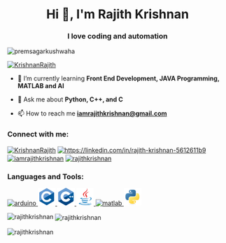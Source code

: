 <h1 align="center">Hi 👋, I'm Rajith Krishnan</h1>
<h3 align="center">I love coding and automation</h3>

<p align="left"> <img src="https://komarev.com/ghpvc/?username=premsagarkushwaha&label=Profile%20views&color=0e75b6&style=flat" alt="premsagarkushwaha" /> </p>

<p align="left"> <a href="https://twitter.com/KrishnanRajith" target="blank"><img src="https://img.shields.io/twitter/follow/KrishnanRajith?logo=twitter&style=for-the-badge" alt="KrishnanRajith" /></a> </p>

- 🌱 I’m currently learning **Front End Development, JAVA Programming, MATLAB and AI**

- 💬 Ask me about **Python, C++, and C**

- 📫 How to reach me **iamrajithkrishnan@gmail.com**

<h3 align="left">Connect with me:</h3>
<p align="left">
<a href="https://twitter.com/KrishnanRajith" target="blank"><img align="center" src="https://raw.githubusercontent.com/rahuldkjain/github-profile-readme-generator/master/src/images/icons/Social/twitter.svg" alt="KrishnanRajith" height="30" width="40" /></a>
<a href="https://linkedin.com/in/rajith-krishnan-5612611b9" target="blank"><img align="center" src="https://raw.githubusercontent.com/rahuldkjain/github-profile-readme-generator/master/src/images/icons/Social/linked-in-alt.svg" alt="https://linkedin.com/in/rajith-krishnan-5612611b9" height="30" width="40" /></a>
<a href="https://instagram.com/iamrajithkrishnan" target="blank"><img align="center" src="https://raw.githubusercontent.com/rahuldkjain/github-profile-readme-generator/master/src/images/icons/Social/instagram.svg" alt="iamrajithkrishnan" height="30" width="40" /></a>
<a href="https://www.hackerrank.com/rajithkrishnan" target="blank"><img align="center" src="https://raw.githubusercontent.com/rahuldkjain/github-profile-readme-generator/master/src/images/icons/Social/hackerrank.svg" alt="rajithkrishnan" height="30" width="40" /></a>

<h3 align="left">Languages and Tools:</h3>
<p align="left"> <a href="https://www.arduino.cc/" target="_blank" rel="noreferrer"> <img src="https://cdn.worldvectorlogo.com/logos/arduino-1.svg" alt="arduino" width="40" height="40"/> </a> <a href="https://www.cprogramming.com/" target="_blank" rel="noreferrer"> <img src="https://raw.githubusercontent.com/devicons/devicon/master/icons/c/c-original.svg" alt="c" width="40" height="40"/> </a> <a href="https://www.w3schools.com/cpp/" target="_blank" rel="noreferrer"> <img src="https://raw.githubusercontent.com/devicons/devicon/master/icons/cplusplus/cplusplus-original.svg" alt="cplusplus" width="40" height="40"/> </a> <a href="https://www.java.com" target="_blank" rel="noreferrer"> <img src="https://raw.githubusercontent.com/devicons/devicon/master/icons/java/java-original.svg" alt="java" width="40" height="40"/> </a> <a href="https://www.mathworks.com/" target="_blank" rel="noreferrer"> <img src="https://upload.wikimedia.org/wikipedia/commons/2/21/Matlab_Logo.png" alt="matlab" width="40" height="40"/> </a> <a href="https://www.python.org" target="_blank" rel="noreferrer"> <img src="https://raw.githubusercontent.com/devicons/devicon/master/icons/python/python-original.svg" alt="python" width="40" height="40"/> </a> </p>

<p><img align="left" src="https://github-readme-stats.vercel.app/api/top-langs?username=rajithkrishnan&show_icons=true&locale=en&layout=compact" alt="rajithkrishnan" /></p>

<p>&nbsp;<img align="center" src="https://github-readme-stats.vercel.app/api?username=rajithkrishnan&show_icons=true&locale=en" alt="rajithkrishnan" /></p>

<p><img align="center" src="https://github-readme-streak-stats.herokuapp.com/?user=rajithkrishnan&" alt="rajithkrishnan" /></p>
